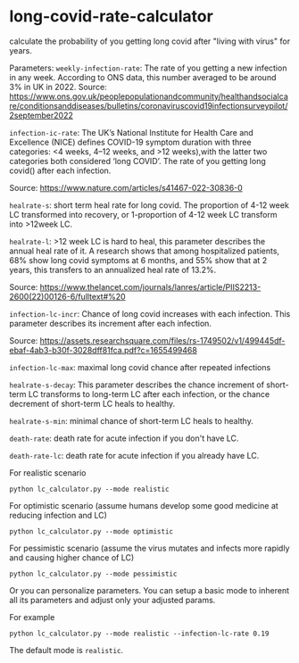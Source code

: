 # long-covid-rate-calculator

calculate the probability of you getting long covid after "living with virus" for years. 

Parameters:
``weekly-infection-rate``: The rate of you getting a new infection in any week. According to ONS data, this number averaged to be around 3% in UK in 2022. 
Source: https://www.ons.gov.uk/peoplepopulationandcommunity/healthandsocialcare/conditionsanddiseases/bulletins/coronaviruscovid19infectionsurveypilot/2september2022    

``infection-ic-rate``: The UK’s National Institute for Health Care and Excellence (NICE) defines COVID-19 symptom duration with three categories: <4 weeks, 4–12 weeks, and >12 weeks),with the latter two categories both considered ‘long COVID’. The rate of you getting long covid() after each infection. 

Source: https://www.nature.com/articles/s41467-022-30836-0

``healrate-s``: short term heal rate for long covid. The proportion of 4-12 week LC transformed into recovery, or 1-proportion of 4-12 week LC transform into >12week LC. 

``healrate-l``: >12 week LC is hard to heal, this parameter describes the annual heal rate of it. A research shows that among hospitalized patients, 68% show long covid symptoms at 6 months, and 55% show that at 2 years, this transfers to an annualized heal rate of 13.2%. 

Source: https://www.thelancet.com/journals/lanres/article/PIIS2213-2600(22)00126-6/fulltext#%20 

``infection-lc-incr``: Chance of long covid increases with each infection. This parameter describes its increment after each infection.
    
Source: https://assets.researchsquare.com/files/rs-1749502/v1/499445df-ebaf-4ab3-b30f-3028dff81fca.pdf?c=1655499468
    
``infection-lc-max``: maximal long covid chance after repeated infections

``healrate-s-decay``: This parameter describes the chance increment of short-term LC transforms to long-term LC after each infection, or the chance decrement of short-term LC heals to healthy.

``healrate-s-min``: minimal chance of short-term LC heals to healthy.

``death-rate``: death rate for acute infection if you don't have LC.

``death-rate-lc``: death rate for acute infection if you already have LC.

For realistic scenario

``python lc_calculator.py --mode realistic``

For optimistic scenario (assume humans develop some good medicine at reducing infection and LC)

``python lc_calculator.py --mode optimistic``

For pessimistic scenario (assume the virus mutates and infects more rapidly and causing higher chance of LC)

``python lc_calculator.py --mode pessimistic``

Or you can personalize parameters. You can setup a basic mode to inherent all its parameters and adjust only your adjusted params. 

For example

``python lc_calculator.py --mode realistic --infection-lc-rate 0.19``

The default mode is ``realistic``.